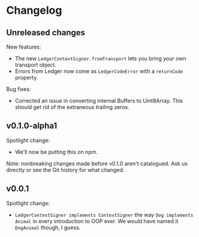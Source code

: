 # Changelog

## Unreleased changes

New features:

- The new `LedgerContextSigner.fromTransport` lets you bring your own transport object.
- Errors from Ledger now come as `LedgerCodeError` with a `returnCode` property.

Bug fixes:

- Corrected an issue in converting internal Buffers to Uint8Array.
  This should get rid of the extraneous trailing zeros.

## v0.1.0-alpha1

Spotlight change:

- We'll now be putting this on npm.

Note: nonbreaking changes made before v0.1.0 aren't catalogued.
Ask us directly or see the Git history for what changed.

## v0.0.1

Spotlight change:

- `LedgerContextSigner implements ContextSigner` the way
  `Dog implements Animal` in every introduction to OOP ever.
  We would have named it `DogAnimal` though, I guess.
